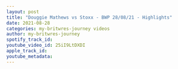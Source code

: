 ```yaml
---
layout: post
title: "Douggie Mathews vs Stoxx - BWP 28/08/21 - Highlights"
date: 2021-08-28
categories: my-britwres-journey videos
author: my-britwres-journey
spotify_track_id: 
youtube_video_id: 25iI9LtDXDI
apple_track_id: 
youtube_metadata: 
---
```


